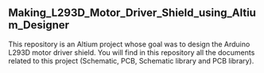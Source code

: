 ## Making_L293D_Motor_Driver_Shield_using_Altium_Designer
This repository is an Altium project whose goal was to design the Arduino L293D motor driver shield. You will find in this repository all the documents related to this project (Schematic, PCB, Schematic library and PCB library). 
